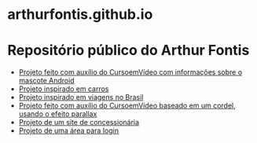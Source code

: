 # arthurfontis.github.io
<h1>Repositório público do Arthur Fontis</h1>
<p>
    <ul>
        <li><a href="https://arthurfontis.github.io/site-android/" target="_blank">Projeto feito com auxílio do CursoemVídeo com informações sobre o  mascote Android</a></li>
        <li><a href="https://arthurfontis.github.io/carros/" target="_blank">Projeto inspirado em carros</a></li>
        <li><a href="https://arthurfontis.github.io/site-viagens/" target="_blank">Projeto inspirado em viagens no Brasil</a></li>
        <li><a href="https://arthurfontis.github.io/projeto-cordel/" target="_blank">Projeto feito com auxílio do CursoemVídeo baseado em um cordel, usando o efeito parallax </a></li>
        <li><a href="https://arthurfontis.github.io/fontis-motors/" target="_blank">Projeto de um site de concessionária</a></li>
        <li><a href="https://arthurfontis.github.io/projeto-login/" target="_blank">Projeto de uma área para login</a></li>
    </ul>
</p>


